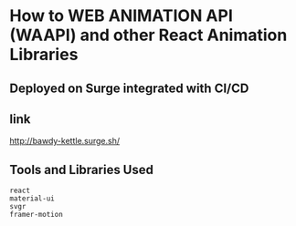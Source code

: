 #  How to WEB ANIMATION API  (WAAPI) and other React Animation Libraries 

## Deployed on Surge integrated with CI/CD
## link
http://bawdy-kettle.surge.sh/

## Tools and Libraries Used
    react 
    material-ui
    svgr
    framer-motion